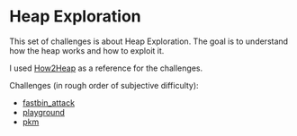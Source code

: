 # Heap Exploration

This set of challenges is about Heap Exploration. The goal is to understand how the heap works and how to exploit it.

I used [How2Heap](https://github.com/shellphish/how2heap) as a reference for the challenges.

Challenges (in rough order of subjective difficulty):

- [fastbin_attack](./fastbin_attack/)
- [playground](./playground/)
- [pkm](./pkm/)
